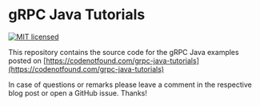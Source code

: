 # gRPC Java Tutorials

[![MIT licensed](https://img.shields.io/badge/license-MIT-blue.svg)](./LICENSE)

This repository contains the source code for the gRPC Java examples posted on [https://codenotfound.com/grpc-java-tutorials](https://codenotfound.com/grpc-java-tutorials)

In case of questions or remarks please leave a comment in the respective blog post or open a GitHub issue. Thanks!
